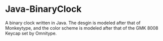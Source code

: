 # Java-BinaryClock
A binary clock written in Java. The desgin is modeled after that of Monkeytype, and the color scheme is modeled after that of the GMK 8008 Keycap set by Omnitype.
